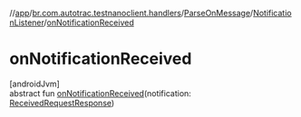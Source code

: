 //[app](../../../../index.md)/[br.com.autotrac.testnanoclient.handlers](../../index.md)/[ParseOnMessage](../index.md)/[NotificationListener](index.md)/[onNotificationReceived](on-notification-received.md)

# onNotificationReceived

[androidJvm]\
abstract fun [onNotificationReceived](on-notification-received.md)(notification: [ReceivedRequestResponse](../../../br.com.autotrac.testnanoclient.dataRemote/-received-request-response/index.md))
